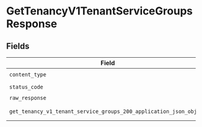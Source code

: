 # GetTenancyV1TenantServiceGroupsResponse


## Fields

| Field                                                                                                                                       | Type                                                                                                                                        | Required                                                                                                                                    | Description                                                                                                                                 |
| ------------------------------------------------------------------------------------------------------------------------------------------- | ------------------------------------------------------------------------------------------------------------------------------------------- | ------------------------------------------------------------------------------------------------------------------------------------------- | ------------------------------------------------------------------------------------------------------------------------------------------- |
| `content_type`                                                                                                                              | *str*                                                                                                                                       | :heavy_check_mark:                                                                                                                          | N/A                                                                                                                                         |
| `status_code`                                                                                                                               | *int*                                                                                                                                       | :heavy_check_mark:                                                                                                                          | N/A                                                                                                                                         |
| `raw_response`                                                                                                                              | [requests.Response](https://requests.readthedocs.io/en/latest/api/#requests.Response)                                                       | :heavy_minus_sign:                                                                                                                          | N/A                                                                                                                                         |
| `get_tenancy_v1_tenant_service_groups_200_application_json_object`                                                                          | [Optional[GetTenancyV1TenantServiceGroups200ApplicationJSON]](../../models/operations/gettenancyv1tenantservicegroups200applicationjson.md) | :heavy_minus_sign:                                                                                                                          | Successful response.                                                                                                                        |